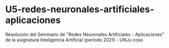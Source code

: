 # U5-redes-neuronales-artificiales-aplicaciones
Resolución del Seminario de "Redes Neuronales Artificiales - Aplicaciones" de la asignatura Inteligencia Artificial (período 2021) - UNJu
coso
